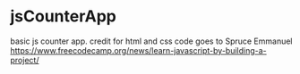 # jsCounterApp
 basic js counter app. 
 credit for html and css code goes to Spruce Emmanuel
 https://www.freecodecamp.org/news/learn-javascript-by-building-a-project/

 
